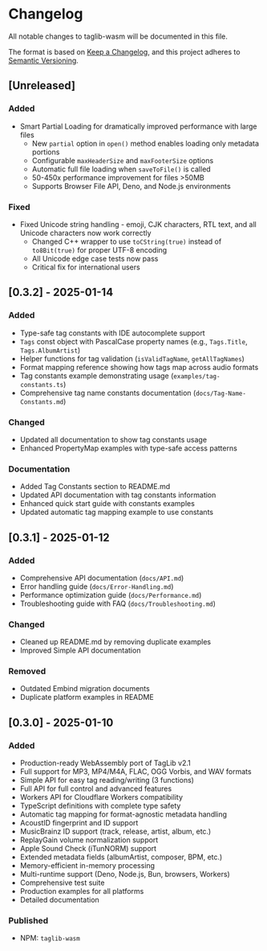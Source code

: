 # Changelog

All notable changes to taglib-wasm will be documented in this file.

The format is based on [Keep a Changelog](https://keepachangelog.com/en/1.0.0/),
and this project adheres to
[Semantic Versioning](https://semver.org/spec/v2.0.0.html).

## [Unreleased]

### Added

- Smart Partial Loading for dramatically improved performance with large files
  - New `partial` option in `open()` method enables loading only metadata
    portions
  - Configurable `maxHeaderSize` and `maxFooterSize` options
  - Automatic full file loading when `saveToFile()` is called
  - 50-450x performance improvement for files >50MB
  - Supports Browser File API, Deno, and Node.js environments

### Fixed

- Fixed Unicode string handling - emoji, CJK characters, RTL text, and all
  Unicode characters now work correctly
  - Changed C++ wrapper to use `toCString(true)` instead of `to8Bit(true)` for
    proper UTF-8 encoding
  - All Unicode edge case tests now pass
  - Critical fix for international users

## [0.3.2] - 2025-01-14

### Added

- Type-safe tag constants with IDE autocomplete support
- `Tags` const object with PascalCase property names (e.g., `Tags.Title`,
  `Tags.AlbumArtist`)
- Helper functions for tag validation (`isValidTagName`, `getAllTagNames`)
- Format mapping reference showing how tags map across audio formats
- Tag constants example demonstrating usage (`examples/tag-constants.ts`)
- Comprehensive tag name constants documentation (`docs/Tag-Name-Constants.md`)

### Changed

- Updated all documentation to show tag constants usage
- Enhanced PropertyMap examples with type-safe access patterns

### Documentation

- Added Tag Constants section to README.md
- Updated API documentation with tag constants information
- Enhanced quick start guide with constants examples
- Updated automatic tag mapping example to use constants

## [0.3.1] - 2025-01-12

### Added

- Comprehensive API documentation (`docs/API.md`)
- Error handling guide (`docs/Error-Handling.md`)
- Performance optimization guide (`docs/Performance.md`)
- Troubleshooting guide with FAQ (`docs/Troubleshooting.md`)

### Changed

- Cleaned up README.md by removing duplicate examples
- Improved Simple API documentation

### Removed

- Outdated Embind migration documents
- Duplicate platform examples in README

## [0.3.0] - 2025-01-10

### Added

- Production-ready WebAssembly port of TagLib v2.1
- Full support for MP3, MP4/M4A, FLAC, OGG Vorbis, and WAV formats
- Simple API for easy tag reading/writing (3 functions)
- Full API for full control and advanced features
- Workers API for Cloudflare Workers compatibility
- TypeScript definitions with complete type safety
- Automatic tag mapping for format-agnostic metadata handling
- AcoustID fingerprint and ID support
- MusicBrainz ID support (track, release, artist, album, etc.)
- ReplayGain volume normalization support
- Apple Sound Check (iTunNORM) support
- Extended metadata fields (albumArtist, composer, BPM, etc.)
- Memory-efficient in-memory processing
- Multi-runtime support (Deno, Node.js, Bun, browsers, Workers)
- Comprehensive test suite
- Production examples for all platforms
- Detailed documentation

### Published

- NPM: `taglib-wasm`

